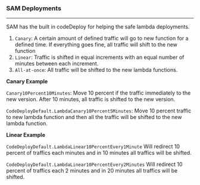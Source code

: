 ### SAM Deployments

---

SAM has the built in codeDeploy for helping the safe lambda deployments.

1. `Canary`: A certain amount of defined traffic will go to new function for a defined time. If everything goes fine, all traffic will shift to the new function
2. `Linear`: Traffic is shifted in equal increments with an equal number of minutes between each increment.
3. `All-at-once`: All traffic will be shifted to the new lambda functions.

**Canary Example**

`Canary10Percent10Minutes`: Move 10 percent if the traffic immediately to the new version. After 10 minutes, all traffic is shifted to the new version.

`CodeDeployDefault.LambdaCanary10Percent5Minutes`: Move 10 percent traffic to new lambda function and then all the traffic will be shifted to the new lambda function.

**Linear Example**

`CodeDeployDefault.LambdaLinear10PercentEvery1Minute` Will redirect 10 percent of traffics each minutes and in 10 minutes all traffics will be shifted.

`CodeDeployDefault.LambdaLinear10PercentEvery2Minutes` Will redirect 10 percent of traffics each 2 minutes and in 20 minutes all traffics will be shifted.

